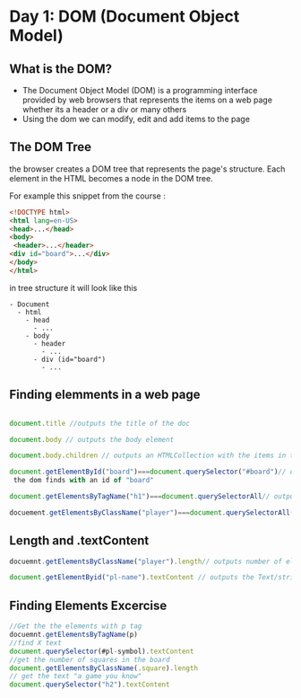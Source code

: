 # Day 1: DOM (Document Object Model)

## What is the DOM?

- The Document Object Model (DOM) is a programming interface provided by web browsers that represents the items on a web page whether its a header or a div or many others
- Using the dom we can modify, edit and add items to the page

## The DOM Tree

the browser creates a DOM tree that represents the page's structure. Each element in the HTML becomes a node in the DOM tree.

For example this snippet from the course :

```html
<!DOCTYPE html>
<html lang=en-US>
<head>...</head>
<body>
 <header>...</header>
<div id="board">...</div>
</body>
</html>
```
in tree structure it will look like this 
```
- Document
  - html
    - head
      - ...
    - body
      - header
        - ...
      - div (id="board")
        - ...
```
## Finding elemments in a web page
```javascript

document.title //outputs the title of the doc

document.body // outputs the body element

document.body.children // outputs an HTMLCollection with the items in the page

document.getElementById("board")===document.querySelector("#board")// outputs the first element that
 the dom finds with an id of "board"

document.getElementsByTagName("h1")===document.querySelectorAll// outputs all the items with h1 tag

docuement.getElementsByClassName("player")===document.querySelectorAll(".player") // outputs all items with the class of player

```
## Length and .textContent
```javascript
docuemnt.getElementsByClassName("player").length// outputs number of elemnts which have player class

document.getElementByid("pl-name").textContent // outputs the Text/string of the elemen that have an id of "pl-name"
```
## Finding Elements Excercise
```javascript
//Get the the elements with p tag
docuemnt.getElementsByTagName(p)
//find X text
document.querySelector(#pl-symbol).textContent
//get the number of squares in the board
document.getElementsByClassName(.square).length
// get the text "a game you know"
document.querySelector("h2").textContent
```
